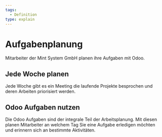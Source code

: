 ```yaml
---
tags:
  - Definition
type: explain
---
```

# Aufgabenplanung

Mitarbeiter der Mint System GmbH planen ihre Aufgaben mit Odoo.

## Jede Woche planen

Jede Woche gibt es ein Meeting die laufende Projekte besprochen und deren Arbeiten priorisiert werden.

## Odoo Aufgaben nutzen

Die Odoo Aufgaben sind der integrale Teil der Arbeitsplanung. Mit diesen planen Mitarbeiter an welchem Tag Sie eine Aufgabe erledigen möchten und erinnern sich an bestimmte Aktivitäten.
